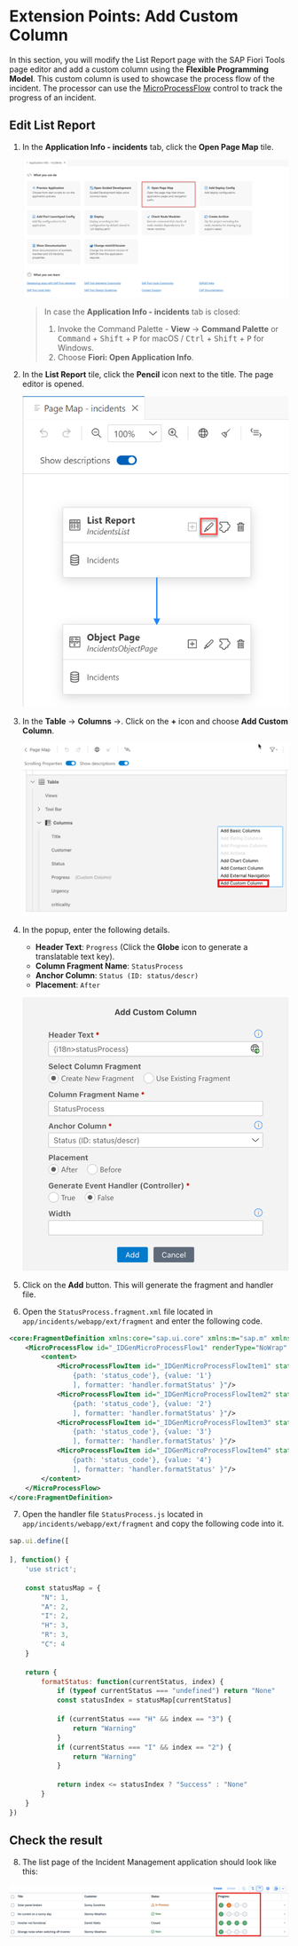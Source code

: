 # Extension Points: Add Custom Column

In this section, you will modify the List Report page with the SAP Fiori Tools page editor and add a custom column using the **Flexible Programming Model**. This custom column is used to showcase the process flow of the incident. The processor can use the  [MicroProcessFlow](https://sapui5.hana.ondemand.com/#/api/sap.suite.ui.commons.MicroProcessFlow) control to track the progress of an incident.

## Edit List Report

1. In the **Application Info - incidents** tab, click the **Open Page Map** tile. 

    <!-- border; size:540px --> 
    ![Page Map](./images/PageMap.png)

    > In case the **Application Info - incidents** tab is closed: 
    >
    >1. Invoke the Command Palette - **View** &rarr; **Command Palette** or <kbd>Command</kbd> + <kbd>Shift</kbd> + <kbd>P</kbd> for macOS / <kbd>Ctrl</kbd> + <kbd>Shift</kbd> + <kbd>P</kbd> for Windows. 
    >2. Choose **Fiori: Open Application Info**.

2. In the **List Report** tile, click the **Pencil** icon next to the title. The page editor is opened.

    <!-- border; size:540px --> 
    ![List Report Page Config](./images/ls3.png) 

3.  In the **Table** &rarr; **Columns** &rarr;. Click on the **+** icon and choose **Add Custom Column**.

    <!-- border; size:540px --> 
    ![step 3](./images/custom-column-1.png)

4. In the popup, enter the following details.

    - **Header Text**: `Progress` (Click the **Globe** icon to generate a translatable text key).
    - **Column Fragment Name**:  `StatusProcess`
    - **Anchor Column**: `Status (ID: status/descr)`
    - **Placement**: `After`
    
    ![step 4](./images/custom-column-2.png)

5. Click on the **Add** button. This will generate the fragment and handler file.

6. Open the `StatusProcess.fragment.xml` file located in `app/incidents/webapp/ext/fragment` and enter the following code.

```xml
<core:FragmentDefinition xmlns:core="sap.ui.core" xmlns:m="sap.m" xmlns="sap.suite.ui.commons">
	<MicroProcessFlow id="_IDGenMicroProcessFlow1" renderType="NoWrap" core:require="{ handler: 'ns/incidents/ext/fragment/StatusProcess'}">
        <content>
            <MicroProcessFlowItem id="_IDGenMicroProcessFlowItem1" state="{ parts: [
                {path: 'status_code'}, {value: '1'}
                ], formatter: 'handler.formatStatus' }"/>
            <MicroProcessFlowItem id="_IDGenMicroProcessFlowItem2" state="{ parts: [
                {path: 'status_code'}, {value: '2'}
                ], formatter: 'handler.formatStatus' }"/>
            <MicroProcessFlowItem id="_IDGenMicroProcessFlowItem3" state="{ parts: [
                {path: 'status_code'}, {value: '3'}
                ], formatter: 'handler.formatStatus' }"/>
            <MicroProcessFlowItem id="_IDGenMicroProcessFlowItem4" state="{ parts: [
                {path: 'status_code'}, {value: '4'}
                ], formatter: 'handler.formatStatus' }"/>
        </content>
	</MicroProcessFlow>
</core:FragmentDefinition>
```

7. Open the handler file `StatusProcess.js` located in `app/incidents/webapp/ext/fragment` and copy the following code into it.

```js
sap.ui.define([

], function() {
    'use strict';

    const statusMap = {
        "N": 1,
        "A": 2,
        "I": 2,
        "H": 3,
        "R": 3,
        "C": 4
    }

    return {
        formatStatus: function(currentStatus, index) {
            if (typeof currentStatus === "undefined") return "None"
            const statusIndex = statusMap[currentStatus]

            if (currentStatus === "H" && index == "3") {
                return "Warning"
            }
            if (currentStatus === "I" && index == "2") {
                return "Warning"
            }

            return index <= statusIndex ? "Success" : "None"
        }
    }
})
```

## Check the result

8. The list page of the Incident Management application should look like this:

![result](./images/intro-custom-column.png)

